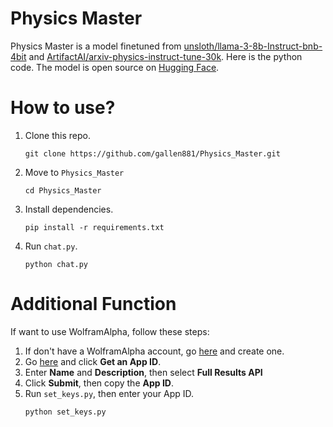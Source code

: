 # Physics Master

Physics Master is a model finetuned from [unsloth/llama-3-8b-Instruct-bnb-4bit](https://huggingface.co/unsloth/llama-3-8b-Instruct-bnb-4bit) and [ArtifactAI/arxiv-physics-instruct-tune-30k](https://huggingface.co/datasets/ArtifactAI/arxiv-physics-instruct-tune-30k). Here is the python code. The model is open source on [Hugging Face](https://huggingface.co/gallen881/Llama-3-8B-Physics_Master-GGUF).

# How to use?

1. Clone this repo.
    ```
    git clone https://github.com/gallen881/Physics_Master.git
    ```
2. Move to `Physics_Master`
    ```
    cd Physics_Master
    ```
3. Install dependencies.
    ```
    pip install -r requirements.txt
    ```
3. Run `chat.py`.
    ```
    python chat.py
    ```

# Additional Function

If want to use WolframAlpha, follow these steps:

1. If don't have a WolframAlpha account, go [here](https://developer.wolframalpha.com/) and create one.
2. Go [here](https://developer.wolframalpha.com/access) and click **Get an App ID**.
3. Enter **Name** and **Description**, then select **Full Results API**
4. Click **Submit**, then copy the **App ID**.
5. Run `set_keys.py`, then enter your App ID.
    ```
    python set_keys.py
    ```